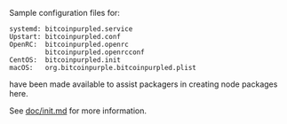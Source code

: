 Sample configuration files for:
```
systemd: bitcoinpurpled.service
Upstart: bitcoinpurpled.conf
OpenRC:  bitcoinpurpled.openrc
         bitcoinpurpled.openrcconf
CentOS:  bitcoinpurpled.init
macOS:   org.bitcoinpurple.bitcoinpurpled.plist
```
have been made available to assist packagers in creating node packages here.

See [doc/init.md](../../doc/init.md) for more information.
